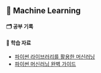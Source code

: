 ## 📒 Machine Learning

  #### 🗂️ 공부 기록

  #### 📝 학습 자료
  - [파이썬 라이브러리를 활용한 머신러닝](https://product.kyobobook.co.kr/detail/S000001810484)
  - [파이썬 머신러닝 완벽 가이드](https://product.kyobobook.co.kr/detail/S000001766511)
  

